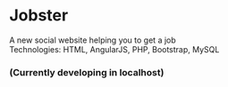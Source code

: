 # Jobster
  A new social website helping you to get a job <br>
  Technologies: HTML, AngularJS, PHP, Bootstrap, MySQL
  
  ### (Currently developing in localhost)
